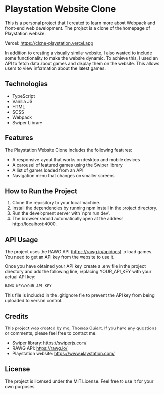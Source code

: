 # Playstation Website Clone

This is a personal project that I created to learn more about Webpack and front-end web development. The project is a clone of the homepage of Playstation website.

Vercel: https://clone-playstation.vercel.app

In addition to creating a visually similar website, I also wanted to include some functionality to make the website dynamic. To achieve this, I used an API to fetch data about games and display them on the website. This allows users to view information about the latest games.

## Technologies
* TypeScript
* Vanilla JS
* HTML
* SCSS
* Webpack
* Swiper Library

## Features
The Playstation Website Clone includes the following features:

* A responsive layout that works on desktop and mobile devices
* A carousel of featured games using the Swiper library
* A list of games loaded from an API
* Navigation menu that changes on smaller screens

## How to Run the Project
1. Clone the repository to your local machine.
2. Install the dependencies by running npm install in the project directory.
3. Run the development server with `npm run dev'.
4. The browser should automatically open at the address http://localhost:4000.

## API Usage
The project uses the RAWG API (https://rawg.io/apidocs) to load games. You need to get an API key from the website to use it.

Once you have obtained your API key, create a .env file in the project directory and add the following line, replacing YOUR_API_KEY with your actual API key:

``RAWG_KEY=YOUR_API_KEY``

This file is included in the .gitignore file to prevent the API key from being uploaded to version control.

## Credits
This project was created by me, <a href="https://github.com/lolikana/">Thomas Guiart</a>. If you have any questions or comments, please feel free to contact me.

* Swiper library: https://swiperjs.com/
* RAWG API: https://rawg.io/
* Playstation website: https://www.playstation.com/

## License
The project is licensed under the MIT License. Feel free to use it for your own purposes.
